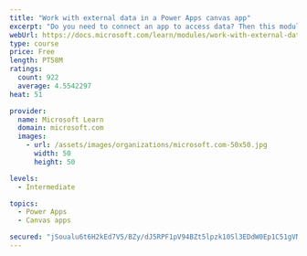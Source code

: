 ```yaml
---
title: "Work with external data in a Power Apps canvas app"
excerpt: "Do you need to connect an app to access data? Then this module is for you. It focuses on connecting your app to a data source."
webUrl: https://docs.microsoft.com/learn/modules/work-with-external-data/
type: course
price: Free
length: PT58M
ratings:
  count: 922
  average: 4.5542297
heat: 51

provider:
  name: Microsoft Learn
  domain: microsoft.com
  images:
    - url: /assets/images/organizations/microsoft.com-50x50.jpg
      width: 50
      height: 50

levels:
  - Intermediate

topics:
  - Power Apps
  - Canvas apps

secured: "jSoualu6t6H2kEd7V5/BZy/dJ5RPF1pV94BZt5lpzk10Sl3EDdW0Ep1C51gVNtyCXYAl5/dljHCQFVNGO8mAqPkalRW2plHX5v77BYVClf/kSLSLN3W83ILecG79ofhpJT7yr3F0yPZR+mGlN8/VQOdVRVJ8rWgFuRKxIgvjlKlsBns2YfwEFp9t4uwAsEc4YkAyV6l0VOz8V6maKROcVsi9KSynYgL/kO1vzUZuDT15Oyj79kFk/s3gYN4JX0gS1JOGrpLPjKQL9ZkYh8ZPKObEHU/xeaPPtuoPIlRqKe0mXr4ooUCsa1+HpMBwHBjM6gxIEA3QbwJQv6qowVKyI+5jiSPaxsDgIl42hhjGOBwpkyWSm3WL6WE1Qn/1UOnAcdv8bRQDKn+Z+lbnNr8bYidbaC3XcJzMzSrYFu0g6CA=;8OZZGK1z+ORzt4Ipf0Yq1Q=="
---
```


